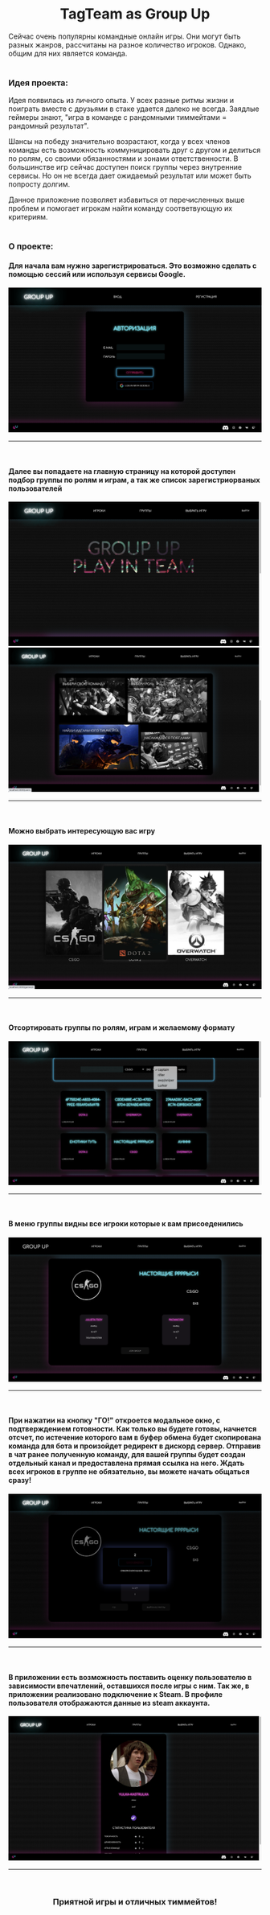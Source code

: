 # <div align="center">TagTeam as Group Up </div>

Сейчас очень популярны командные онлайн игры. Они могут быть разных жанров, рассчитаны на разное количество игроков. Однако, общим для них является команда.
<br>
<br>

<h3>Идея проекта:</h3>
Идея появилась из личного опыта. У всех разные ритмы жизни и поиграть вместе с друзьями в стаке удается далеко не всегда.
Заядлые геймеры знают, "игра в команде с рандомными тиммейтами = рандомный результат".

Шансы на победу значительно возрастают, когда у всех членов команды есть возможность коммуницировать друг с другом и делиться по ролям, со своими обязанностями и зонами ответственности.
В большинстве игр сейчас доступен поиск группы через внутренние сервисы. Но он не всегда дает ожидаемый результат или может быть попросту долгим.

Данное приложение позволяет избавиться от перечисленных выше проблем и помогает игрокам найти команду соответвующую их критериям.
<br>
<br>

<h3>О проекте:</h3>

<h4>Для начала вам нужно зарегистрироваться. Это возможно сделать с помощью сессий или используя сервисы Google.</h4>

![enter image description here](https://github.com/SitaelJs/Group-Up/blob/main/client/public/media/%D0%A1%D0%BD%D0%B8%D0%BC%D0%BE%D0%BA%20%D1%8D%D0%BA%D1%80%D0%B0%D0%BD%D0%B0%202021-11-08%20%D0%B2%2016.52.08.png)

<hr>
<br>

<h4>Далее вы попадаете на главную страницу на которой доступен подбор группы по ролям и играм, а так же список зарегистриорваных пользователей</h4>

![enter image description here](https://github.com/SitaelJs/Group-Up/blob/main/client/public/media/%D0%A1%D0%BD%D0%B8%D0%BC%D0%BE%D0%BA%20%D1%8D%D0%BA%D1%80%D0%B0%D0%BD%D0%B0%202021-11-08%20%D0%B2%2016.52.24.png)
![enter image description here](https://github.com/SitaelJs/Group-Up/blob/main/client/public/media/%D0%A1%D0%BD%D0%B8%D0%BC%D0%BE%D0%BA%20%D1%8D%D0%BA%D1%80%D0%B0%D0%BD%D0%B0%202021-11-08%20%D0%B2%2016.52.45.png)

<hr>
<br>

<h4>Можно выбрать интересующую вас игру</h4>

![enter image description here](https://github.com/SitaelJs/Group-Up/blob/main/client/public/media/%D0%A1%D0%BD%D0%B8%D0%BC%D0%BE%D0%BA%20%D1%8D%D0%BA%D1%80%D0%B0%D0%BD%D0%B0%202021-11-08%20%D0%B2%2016.53.06.png)

<hr>
<br>

<h4>Отсортировать группы по ролям, играм и желаемому формату</h4>

![enter image description here](https://github.com/SitaelJs/Group-Up/blob/main/client/public/media/%D0%A1%D0%BD%D0%B8%D0%BC%D0%BE%D0%BA%20%D1%8D%D0%BA%D1%80%D0%B0%D0%BD%D0%B0%202021-11-08%20%D0%B2%2016.53.23.png)

<hr>
<br>

<h4>В меню группы видны все игроки которые к вам присоеденились</h4>

![enter image description here](https://github.com/SitaelJs/Group-Up/blob/main/client/public/media/%D0%A1%D0%BD%D0%B8%D0%BC%D0%BE%D0%BA%20%D1%8D%D0%BA%D1%80%D0%B0%D0%BD%D0%B0%202021-11-08%20%D0%B2%2016.53.41.png)

<hr>
<br>

<h4>При нажатии на кнопку "ГО!" откроется модальное окно, с подтверждением готовности. Как только вы будете готовы, начнется отсчет, по истечение которого вам в буфер обмена будет скопирована команда для бота и произойдет редирект в дискорд сервер.
Отправив в чат ранее полученную команду, для вашей группы будет создан отдельный канал и предоставлена прямая ссылка на него. 
Ждать всех игроков в группе не обязательно, вы можете начать общаться сразу!</h4>

![enter image description here](https://github.com/SitaelJs/Group-Up/blob/main/client/public/media/%D0%A1%D0%BD%D0%B8%D0%BC%D0%BE%D0%BA%20%D1%8D%D0%BA%D1%80%D0%B0%D0%BD%D0%B0%202021-11-08%20%D0%B2%2016.54.08.png)

<hr>
<br>

<h4>В приложении есть возможность поставить оценку пользователю в зависимости впечатлений, оставшихся после игры с ним.
Так же, в приложении реализовано подключение к  Steam. В профиле пользователя отображаются данные из steam аккаунта.</h4>

![enter image description here](https://github.com/SitaelJs/Group-Up/blob/main/client/public/media/%D0%A1%D0%BD%D0%B8%D0%BC%D0%BE%D0%BA%20%D1%8D%D0%BA%D1%80%D0%B0%D0%BD%D0%B0%202021-11-08%20%D0%B2%2016.54.47.png)

<hr>
<br>

<h3 align="center">Приятной игры и отличных тиммейтов!</h3>
